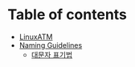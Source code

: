 # Table of contents

* [LinuxATM](README.md)
* [Naming Guidelines](naming-guidelines/README.md)
  * [대문자 표기법](naming-guidelines/capitalization.md)

